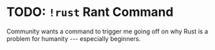 # TODO: `!rust` Rant Command

Community wants a command to trigger me going off on why Rust is a
problem for humanity --- especially beginners.


